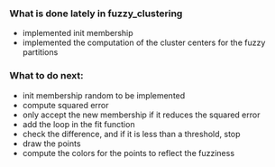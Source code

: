 

### What is done lately in fuzzy_clustering
* implemented init membership
* implemented the computation of the cluster centers for the fuzzy partitions

### What to do next:
* init membership random to be implemented
* compute squared error
* only accept the new membership if it reduces the squared error
* add the loop in the fit function
* check the difference, and if it is less than a threshold, stop
* draw the points
* compute the colors for the points to reflect the fuzziness





